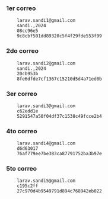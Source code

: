 ### 1er correo

        larav.sandi1@gmail.com
        sandi.,2024
        08cc96e5
        9c8cbf501dd89320c5f4f29fde553f99
### 2do correo
        larav.sandi2@gmail.com
        sandi.,2024
        20cb953b
        8fe6dfde7cf1367c15210d5d4a71ed0b
### 3er correo
        larav.sandi3@gmail.com
        c62edd1e
        5291547a50f04df37c1538c49fcce2b4
### 4to correo
        larav.sandi4@gmail.com
        d6d63017
        76af779ee7be383ca87791752ba3b97e
### 5to correo
        larav.sandi5@gmail.com
        c195c2ff
        27c970d4b9549791d894c768942eb022


